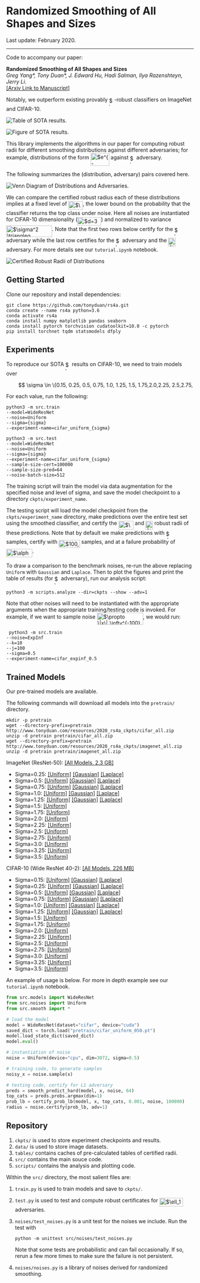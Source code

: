 # Randomized Smoothing of All Shapes and Sizes

Last update: February 2020.

---

Code to accompany our paper:

**Randomized Smoothing of All Shapes and Sizes**  
*Greg Yang\*, Tony Duan\*, J. Edward Hu, Hadi Salman, Ilya Razenshteyn, Jerry Li.*  
[[Arxiv Link to Manuscript]](https://arxiv.org/abs/2002.08118)

Notably, we outperform existing provably <img alt="$\ell_1$" src="svgs/839a0dc412c4f8670dd1064e0d6d412f.svg" align="middle" width="13.40191379999999pt" height="22.831056599999986pt"/>-robust classifiers on ImageNet and CIFAR-10.

![Table of SOTA results.](svgs/table.png)

![Figure of SOTA results.](svgs/envelopes.png)

This library implements the algorithms in our paper for computing robust radii for different smoothing distributions against different adversaries; for example, distributions of the form <img alt="$e^{-\|x\|_\infty^k}$" src="svgs/e703845884313f30712bfc7262a5e65b.svg" align="middle" width="50.04031229999999pt" height="33.26775210000002pt"/> against <img alt="$\ell_1$" src="svgs/839a0dc412c4f8670dd1064e0d6d412f.svg" align="middle" width="13.40191379999999pt" height="22.831056599999986pt"/> adversary.

The following summarizes the (distribution, adversary) pairs covered here.

![Venn Diagram of Distributions and Adversaries.](svgs/DistributionVenn.png)

We can compare the certified robust radius each of these distributions implies at a fixed level of <img alt="$\hat\rho_\mathrm{lower}$" src="svgs/b52b48d8661f69776e1b6650998d5067.svg" align="middle" width="38.43053114999999pt" height="22.831056599999986pt"/>, the lower bound on the probability that the classifier returns the top class under noise. Here all noises are instantiated for CIFAR-10 dimensionality (<img alt="$d=3072$" src="svgs/bd5b313d1d74ae2fc57ddb870603d84b.svg" align="middle" width="63.35043164999999pt" height="22.831056599999986pt"/>) and normalized to variance <img alt="$\sigma^2 \triangleq \mathbb{E}[\|x\|_2^2]=1$" src="svgs/bb9e6385ceb6d4a2d83a5b51a3c870c9.svg" align="middle" width="122.71106759999998pt" height="30.137058600000014pt"/>. Note that the first two rows below certify for the <img alt="$\ell_1$" src="svgs/839a0dc412c4f8670dd1064e0d6d412f.svg" align="middle" width="13.40191379999999pt" height="22.831056599999986pt"/> adversary while the last row certifies for the <img alt="$\ell_2$" src="svgs/336fefe2418749fabf50594e52f7b776.svg" align="middle" width="13.40191379999999pt" height="22.831056599999986pt"/> adversary and the <img alt="$\ell_\infty$" src="svgs/44c65658d6cd134b1599c29b31949f77.svg" align="middle" width="19.95444989999999pt" height="22.831056599999986pt"/> adversary. For more details see our `tutorial.ipynb` notebook.

![Certified Robust Radii of Distributions](svgs/robust-radii.png)

## Getting Started

Clone our repository and install dependencies:

```shell
git clone https://github.com/tonyduan/rs4a.git
conda create --name rs4a python=3.6
conda activate rs4a
conda install numpy matplotlib pandas seaborn 
conda install pytorch torchvision cudatoolkit=10.0 -c pytorch
pip install torchnet tqdm statsmodels dfply
```

## Experiments

To reproduce our SOTA <img alt="$\ell_1$" src="svgs/839a0dc412c4f8670dd1064e0d6d412f.svg" align="middle" width="13.40191379999999pt" height="22.831056599999986pt"/> results on CIFAR-10, we need to train models over 
<p align="center"><img alt="$$&#10;\sigma \in \{0.15, 0.25, 0.5, 0.75, 1.0, 1.25, 1.5, 1.75,2.0,2.25, 2.5,2.75, 3.0,3.25,3.5\},&#10;$$" src="svgs/8244067f9118b85361c6645cc9f1c526.svg" align="middle" width="534.1843451999999pt" height="16.438356pt"/></p>
For each value, run the following:

```shell
python3 -m src.train
--model=WideResNet
--noise=Uniform
--sigma={sigma}
--experiment-name=cifar_uniform_{sigma}

python3 -m src.test
--model=WideResNet
--noise=Uniform
--sigma={sigma}
--experiment-name=cifar_uniform_{sigma}
--sample-size-cert=100000
--sample-size-pred=64
--noise-batch-size=512
```

The training script will train the model via data augmentation for the specified noise and level of sigma, and save the model checkpoint to a directory `ckpts/experiment_name`.

The testing script will load the model checkpoint from the `ckpts/experiment_name` directory, make predictions over the entire test set using the smoothed classifier, and certify the <img alt="$\ell_1, \ell_2,$" src="svgs/5dc1880e644c7b3a0e9fa954759762ea.svg" align="middle" width="40.319761349999986pt" height="22.831056599999986pt"/> and <img alt="$\ell_\infty$" src="svgs/44c65658d6cd134b1599c29b31949f77.svg" align="middle" width="19.95444989999999pt" height="22.831056599999986pt"/> robust radii of these predictions. Note that by default we make predictions with <img alt="$64$" src="svgs/ec90b4fe342a37de851db6db2b08d4f4.svg" align="middle" width="16.438418699999993pt" height="21.18721440000001pt"/> samples, certify with <img alt="$100,000$" src="svgs/e1085464f81e12de4a74d54d14eb5dc5.svg" align="middle" width="56.62113929999999pt" height="21.18721440000001pt"/> samples, and at a failure probability of <img alt="$\alpha=0.001$" src="svgs/1fa8048512f84790ef174f591d0cb851.svg" align="middle" width="69.93719039999998pt" height="21.18721440000001pt"/>.

To draw a comparison to the benchmark noises, re-run the above replacing `Uniform` with `Gaussian` and `Laplace`. Then to plot the figures and print the table of results (for <img alt="$\ell_1$" src="svgs/839a0dc412c4f8670dd1064e0d6d412f.svg" align="middle" width="13.40191379999999pt" height="22.831056599999986pt"/> adversary), run our analysis script:

```shell
python3 -m scripts.analyze --dir=ckpts --show --adv=1
```

Note that other noises will need to be instantiated with the appropriate arguments when the appropriate training/testing code is invoked. For example, if we want to sample noise <img alt="$\propto \|x\|_\infty^{-100}e^{-\|x\|_\infty^{10}}$" src="svgs/1418cce7d60743be1c545cd950367159.svg" align="middle" width="123.97880054999999pt" height="32.44583099999998pt"/>, we would run:

```shell
 python3 -m src.train
--noise=ExpInf
--k=10
--j=100
--sigma=0.5
--experiment-name=cifar_expinf_0.5
```

## Trained Models

Our pre-trained models are available. 

The following commands will download all models into the `pretrain/` directory. 

```shell
mkdir -p pretrain
wget --directory-prefix=pretrain http://www.tonyduan.com/resources/2020_rs4a_ckpts/cifar_all.zip
unzip -d pretrain pretrain/cifar_all.zip
wget --directory-prefix=pretrain http://www.tonyduan.com/resources/2020_rs4a_ckpts/imagenet_all.zip
unzip -d pretrain pretrain/imagenet_all.zip
```

ImageNet (ResNet-50): [[All Models, 2.3 GB]](http://www.tonyduan.com/resources/2020_rs4a_ckpts/imagenet_all.zip)

- Sigma=0.25: [[Uniform]](http://www.tonyduan.com/resources/2020_rs4a_ckpts/imagenet_uniform_025.pt) [[Gaussian]](http://www.tonyduan.com/resources/2020_rs4a_ckpts/imagenet_gaussian_025.pt) [[Laplace]](http://www.tonyduan.com/resources/2020_rs4a_ckpts/imagenet_laplace_025.pt)
- Sigma=0.5: [[Uniform]](http://www.tonyduan.com/resources/2020_rs4a_ckpts/imagenet_uniform_050.pt) [[Gaussian]](http://www.tonyduan.com/resources/2020_rs4a_ckpts/imagenet_gaussian_050.pt) [[Laplace]](http://www.tonyduan.com/resources/2020_rs4a_ckpts/imagenet_laplace_050.pt)
- Sigma=0.75: [[Uniform]](http://www.tonyduan.com/resources/2020_rs4a_ckpts/imagenet_uniform_075.pt) [[Gaussian]](http://www.tonyduan.com/resources/2020_rs4a_ckpts/imagenet_gaussian_075.pt) [[Laplace]](http://www.tonyduan.com/resources/2020_rs4a_ckpts/imagenet_laplace_075.pt)
- Sigma=1.0: [[Uniform]](http://www.tonyduan.com/resources/2020_rs4a_ckpts/imagenet_uniform_100.pt) [[Gaussian]](http://www.tonyduan.com/resources/2020_rs4a_ckpts/imagenet_gaussian_100.pt) [[Laplace]](http://www.tonyduan.com/resources/2020_rs4a_ckpts/imagenet_laplace_100.pt)
- Sigma=1.25: [[Uniform]](http://www.tonyduan.com/resources/2020_rs4a_ckpts/imagenet_uniform_125.pt) [[Gaussian]](http://www.tonyduan.com/resources/2020_rs4a_ckpts/imagenet_gaussian_125.pt) [[Laplace]](http://www.tonyduan.com/resources/2020_rs4a_ckpts/imagenet_laplace_125.pt)
- Sigma=1.5: [[Uniform]](http://www.tonyduan.com/resources/2020_rs4a_ckpts/imagenet_uniform_150.pt)
- Sigma=1.75: [[Uniform]](http://www.tonyduan.com/resources/2020_rs4a_ckpts/imagenet_uniform_175.pt)
- Sigma=2.0: [[Uniform]](http://www.tonyduan.com/resources/2020_rs4a_ckpts/imagenet_uniform_200.pt)
- Sigma=2.25: [[Uniform]](http://www.tonyduan.com/resources/2020_rs4a_ckpts/imagenet_uniform_225.pt)
- Sigma=2.5: [[Uniform]](http://www.tonyduan.com/resources/2020_rs4a_ckpts/imagenet_uniform_250.pt)
- Sigma=2.75: [[Uniform]](http://www.tonyduan.com/resources/2020_rs4a_ckpts/imagenet_uniform_275.pt)
- Sigma=3.0: [[Uniform]](http://www.tonyduan.com/resources/2020_rs4a_ckpts/imagenet_uniform_300.pt)
- Sigma=3.25: [[Uniform]](http://www.tonyduan.com/resources/2020_rs4a_ckpts/imagenet_uniform_325.pt)
- Sigma=3.5: [[Uniform]](http://www.tonyduan.com/resources/2020_rs4a_ckpts/imagenet_uniform_350.pt)

CIFAR-10 (Wide ResNet 40-2): [[All Models,  226 MB]](http://www.tonyduan.com/resources/2020_rs4a_ckpts/cifar_all.zip)

- Sigma=0.15: [[Uniform]](http://www.tonyduan.com/resources/2020_rs4a_ckpts/cifar_uniform_015.pt) [[Gaussian]](http://www.tonyduan.com/resources/2020_rs4a_ckpts/cifar_gaussian_015.pt) [[Laplace]](http://www.tonyduan.com/resources/2020_rs4a_ckpts/cifar_laplace_015.pt)
- Sigma=0.25: [[Uniform]](http://www.tonyduan.com/resources/2020_rs4a_ckpts/cifar_uniform_025.pt) [[Gaussian]](http://www.tonyduan.com/resources/2020_rs4a_ckpts/cifar_gaussian_025.pt) [[Laplace]](http://www.tonyduan.com/resources/2020_rs4a_ckpts/cifar_laplace_025.pt)
- Sigma=0.5: [[Uniform]](http://www.tonyduan.com/resources/2020_rs4a_ckpts/cifar_uniform_050.pt) [[Gaussian]](http://www.tonyduan.com/resources/2020_rs4a_ckpts/cifar_gaussian_050.pt) [[Laplace]](http://www.tonyduan.com/resources/2020_rs4a_ckpts/cifar_laplace_050.pt)
- Sigma=0.75: [[Uniform]](http://www.tonyduan.com/resources/2020_rs4a_ckpts/cifar_uniform_075.pt) [[Gaussian]](http://www.tonyduan.com/resources/2020_rs4a_ckpts/cifar_gaussian_075.pt) [[Laplace]](http://www.tonyduan.com/resources/2020_rs4a_ckpts/cifar_laplace_075.pt)
- Sigma=1.0: [[Uniform]](http://www.tonyduan.com/resources/2020_rs4a_ckpts/cifar_uniform_100.pt) [[Gaussian]](http://www.tonyduan.com/resources/2020_rs4a_ckpts/cifar_gaussian_100.pt) [[Laplace]](http://www.tonyduan.com/resources/2020_rs4a_ckpts/cifar_laplace_100.pt)
- Sigma=1.25: [[Uniform]](http://www.tonyduan.com/resources/2020_rs4a_ckpts/cifar_uniform_125.pt) [[Gaussian]](http://www.tonyduan.com/resources/2020_rs4a_ckpts/cifar_gaussian_125.pt) [[Laplace]](http://www.tonyduan.com/resources/2020_rs4a_ckpts/cifar_laplace_125.pt)
- Sigma=1.5: [[Uniform]](http://www.tonyduan.com/resources/2020_rs4a_ckpts/cifar_uniform_150.pt)
- Sigma=1.75: [[Uniform]](http://www.tonyduan.com/resources/2020_rs4a_ckpts/cifar_uniform_175.pt)
- Sigma=2.0: [[Uniform]](http://www.tonyduan.com/resources/2020_rs4a_ckpts/cifar_uniform_200.pt)
- Sigma=2.25: [[Uniform]](http://www.tonyduan.com/resources/2020_rs4a_ckpts/cifar_uniform_225.pt)
- Sigma=2.5: [[Uniform]](http://www.tonyduan.com/resources/2020_rs4a_ckpts/cifar_uniform_250.pt)
- Sigma=2.75: [[Uniform]](http://www.tonyduan.com/resources/2020_rs4a_ckpts/cifar_uniform_275.pt)
- Sigma=3.0: [[Uniform]](http://www.tonyduan.com/resources/2020_rs4a_ckpts/cifar_uniform_300.pt)
- Sigma=3.25: [[Uniform]](http://www.tonyduan.com/resources/2020_rs4a_ckpts/cifar_uniform_325.pt)
- Sigma=3.5: [[Uniform]](http://www.tonyduan.com/resources/2020_rs4a_ckpts/cifar_uniform_350.pt)

An example of usage is below. For more in depth example see our `tutorial.ipynb` notebook.

```python
from src.models import WideResNet
from src.noises import Uniform
from src.smooth import *

# load the model
model = WideResNet(dataset="cifar", device="cuda")
saved_dict = torch.load("pretrain/cifar_uniform_050.pt")
model.load_state_dict(saved_dict)
model.eval()

# instantiation of noise
noise = Uniform(device="cpu", dim=3072, sigma=0.5)

# training code, to generate samples
noisy_x = noise.sample(x)

# testing code, certify for L1 adversary
preds = smooth_predict_hard(model, x, noise, 64)
top_cats = preds.probs.argmax(dim=1)
prob_lb = certify_prob_lb(model, x, top_cats, 0.001, noise, 100000)
radius = noise.certify(prob_lb, adv=1)
```

## Repository

1. `ckpts/` is used to store experiment checkpoints and results.
2. `data/` is used to store image datasets.
4. `tables/` contains caches of pre-calculated tables of certified radii.
5. `src/` contains the main souce code.
6. `scripts/` contains the analysis and plotting code.

Within the `src/` directory, the most salient files are:

1. `train.py` is used to train models and save to `ckpts/`.
2. `test.py` is used to test and compute robust certificates for <img alt="$\ell_1,\ell_2,\ell_\infty$" src="svgs/8d2d1eabb21bb41807292151fe468472.svg" align="middle" width="63.01387124999998pt" height="22.831056599999986pt"/> adversaries.
3. `noises/test_noises.py` is  a unit test for the noises we include. Run the test with
  
	```python -m unittest src/noises/test_noises.py```
	
    Note that some tests are probabilistic and can fail occasionally.
    If so, rerun a few more times to make sure the failure is not persistent.

4. `noises/noises.py` is a library of noises derived for randomized smoothing.